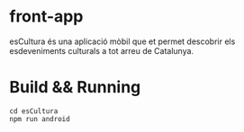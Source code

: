 # front-app

esCultura és una aplicació mòbil que et permet descobrir els esdeveniments culturals a tot arreu de Catalunya.

# Build && Running

```shell
cd esCultura
npm run android
```